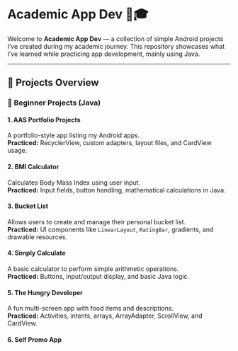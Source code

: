 # Academic App Dev 📱🎓

Welcome to **Academic App Dev** — a collection of simple Android projects I’ve created during my academic journey. This repository showcases what I’ve learned while practicing app development, mainly using Java.

---

## 🚀 Projects Overview

### 📘 Beginner Projects (Java)

#### 1. **AAS Portfolio Projects**
A portfolio-style app listing my Android apps.  
**Practiced:** RecyclerView, custom adapters, layout files, and CardView usage.

#### 2. **BMI Calculator**
Calculates Body Mass Index using user input.  
**Practiced:** Input fields, button handling, mathematical calculations in Java.

#### 3. **Bucket List**
Allows users to create and manage their personal bucket list.  
**Practiced:** UI components like `LinearLayout`, `RatingBar`, gradients, and drawable resources.

#### 4. **Simply Calculate**
A basic calculator to perform simple arithmetic operations.  
**Practiced:** Buttons, input/output display, and basic Java logic.

#### 5. **The Hungry Developer**
A fun multi-screen app with food items and descriptions.  
**Practiced:** Activities, intents, arrays, ArrayAdapter, ScrollView, and CardView.

#### 6. **Self Promo App**
